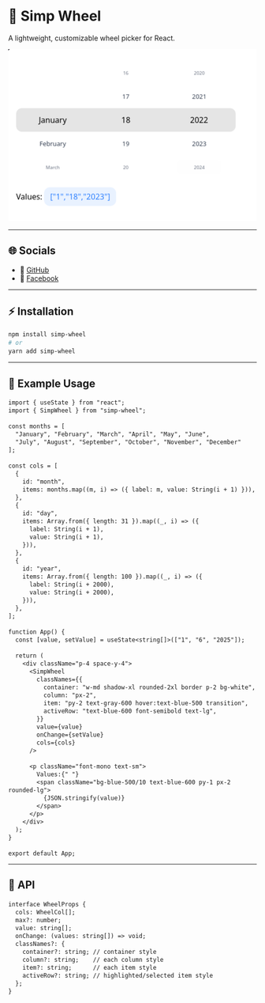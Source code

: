 # 🎡 Simp Wheel

A lightweight, customizable wheel picker for React.

![Demo](https://github.com/hnamhocit/simp-wheel/blob/main/example.png)

---

## 🌐 Socials
- 🐙 [GitHub](https://github.com/hnamhocit/simp-wheel)
- 📘 [Facebook](https://fb.com/hnamhocit)

---

## ⚡ Installation

```bash
npm install simp-wheel
# or
yarn add simp-wheel
```

---

## 🎨 Example Usage

```
import { useState } from "react";
import { SimpWheel } from "simp-wheel";

const months = [
  "January", "February", "March", "April", "May", "June",
  "July", "August", "September", "October", "November", "December"
];

const cols = [
  {
    id: "month",
    items: months.map((m, i) => ({ label: m, value: String(i + 1) })),
  },
  {
    id: "day",
    items: Array.from({ length: 31 }).map((_, i) => ({
      label: String(i + 1),
      value: String(i + 1),
    })),
  },
  {
    id: "year",
    items: Array.from({ length: 100 }).map((_, i) => ({
      label: String(i + 2000),
      value: String(i + 2000),
    })),
  },
];

function App() {
  const [value, setValue] = useState<string[]>(["1", "6", "2025"]);

  return (
    <div className="p-4 space-y-4">
      <SimpWheel
        classNames={{
          container: "w-md shadow-xl rounded-2xl border p-2 bg-white",
          column: "px-2",
          item: "py-2 text-gray-600 hover:text-blue-500 transition",
          activeRow: "text-blue-600 font-semibold text-lg",
        }}
        value={value}
        onChange={setValue}
        cols={cols}
      />

      <p className="font-mono text-sm">
        Values:{" "}
        <span className="bg-blue-500/10 text-blue-600 py-1 px-2 rounded-lg">
          {JSON.stringify(value)}
        </span>
      </p>
    </div>
  );
}

export default App;
```

---

## 📖 API

```
interface WheelProps {
  cols: WheelCol[];
  max?: number;
  value: string[];
  onChange: (values: string[]) => void;
  classNames?: {
    container?: string; // container style
    column?: string;    // each column style
    item?: string;      // each item style
    activeRow?: string; // highlighted/selected item style
  };
}
```
